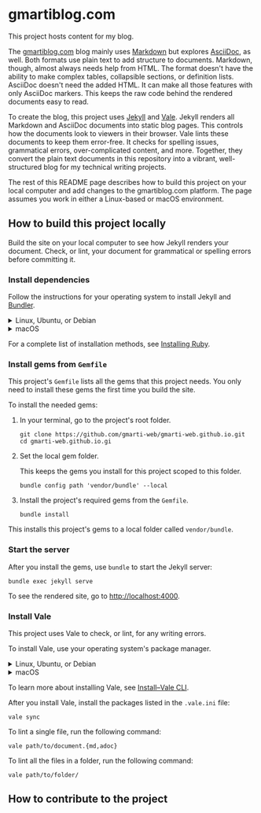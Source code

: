 # gmartiblog.com

This project hosts content for my blog.

The [gmartiblog.com](https://gmartiblog.com) blog mainly uses [Markdown](https://commonmark.org/help/) but explores [AsciiDoc](https://asciidoc.org/), as well. Both formats use plain text to add structure to documents. Markdown, though, almost always needs help from HTML. The format doesn't have the ability to make complex tables, collapsible sections, or definition lists. AsciiDoc doesn't need the added HTML. It can make all those features with only AsciiDoc markers. This keeps the raw code behind the rendered documents easy to read.

To create the blog, this project uses [Jekyll](https://jekyllrb.com/) and [Vale](https://vale.sh/). Jekyll renders all Markdown and AsciiDoc documents into static blog pages. This controls how the documents look to viewers in their browser. Vale lints these documents to keep them error-free. It checks for spelling issues, grammatical errors, over-complicated content, and more. Together, they convert the plain text documents in this repository into a vibrant, well-structured blog for my technical writing projects.

The rest of this README page describes how to build this project on your local computer and add changes to the gmartiblog.com platform. The page assumes you work in either a Linux-based or macOS environment.

## How to build this project locally

Build the site on your local computer to see how Jekyll renders your document. Check, or lint, your document for grammatical or spelling errors before committing it.

### Install dependencies

Follow the instructions for your operating system to install Jekyll and [Bundler](https://bundler.io/).

<details>
<summary>Linux, Ubuntu, or Debian</summary>

1. Install Ruby and prerequisites:

    ```console
    sudo apt-get install ruby-full build-essential zlib1g-dev
    ```

2. Add a gem installation directory for your user account to your `~/.bashrc` file.

    ```console
    echo 'export GEM_HOME="$HOME/gems"' >> ~/.bashrc
    echo 'export PATH="$PATH:$HOME/gems/bin"' >> ~/.bashrc
    source ~/.bashrc
    ```

3. Install Jekyll and Bundler.

    ```console
    gem install jekyll bundler
    ```

To learn more about installing Jekyll on Ubuntu, see [Jekyll on Ubuntu](https://jekyllrb.com/docs/installation/ubuntu/).

</details>

<details>
<summary>macOS</summary>

1. Install [HomeBrew](http://brew.sh/).

    ```console
    /bin/bash -c "$(curl -fsSL https://raw.githubusercontent.com/Homebrew/install/HEAD/install.sh)"
    ```

2. Install `chruby` and the latest Ruby version.

    ```console
    brew install chruby ruby-install
    ```

    ```console
    ruby-install ruby 3.4.1
    ```

3. Configure your shell to use `chruby`.

    ```console
    echo "source $(brew --prefix)/opt/chruby/share/chruby/chruby.sh" >> ~/.bash_profile
    echo "source $(brew --prefix)/opt/chruby/share/chruby/auto.sh" >> ~/.bash_profile
    echo "chruby ruby-3.4.1" >> ~/.bash_profile
    source ~/.bash_profile
    ```

4. Install Jekyll and Bundler

    ```console
    gem install jekyll bundler
    ```

To learn more about installing Jekyll on macOS, see [Jekyll on macOS](https://jekyllrb.com/docs/installation/macos/).

</details>

For a complete list of installation methods, see [Installing Ruby](https://www.ruby-lang.org/en/documentation/installation/).

### Install gems from `Gemfile`

This project's `Gemfile` lists all the gems that this project needs. You only need to install these gems the first time you build the site.

To install the needed gems:

1. In your terminal, go to the project's root folder.

    ```console
    git clone https://github.com/gmarti-web/gmarti-web.github.io.git
    cd gmarti-web.github.io.gi
    ```

2. Set the local gem folder.

    This keeps the gems you install for this project scoped to this folder.

    ```console
    bundle config path 'vendor/bundle' --local
    ```

3. Install the project's required gems from the `Gemfile`.

    ```console
    bundle install
    ```

This installs this project's gems to a local folder called `vendor/bundle`.

### Start the server

After you install the gems, use `bundle` to start the Jekyll server:

```console
bundle exec jekyll serve
```

To see the rendered site, go to [http://localhost:4000](http://localhost:4000).

### Install Vale

This project uses Vale to check, or lint, for any writing errors.

To install Vale, use your operating system's package manager.

<details>
<summary>Linux, Ubuntu, or Debian</summary>

1. For Linux and Debian, you must install the [Snapcraft](https://snapcraft.io/) daemon. For Ubuntu, which has the daemon pre-installed, skip to step two.

    1. For Linux, remove the `nosnap.pref` file from your native package manager's preference folder. For Debian, skip to step ii.

        ```console
        sudo mv /etc/apt/preferences.d/nosnap.pref ~/Documents/nosnap.bkp
        ```

    1. Update `apt`.

        ```console
        sudo apt update
        sudo apt upgrade -y
        ```

    1. Install `snapd`.

        ```console
        sudo apt install snapd
        ```

1. Install Vale

    ```console
    snap install vale
    ```

This installs Vale and adds it to your `$PATH` variable.

To lint AsciiDoc files, install the `asciidoc` and `asciidoctor` packages, as well.

```console
sudo apt install asciidoc asciidoctor -y
```

</details>

<details>
<summary>macOS</summary>

1. Install [HomeBrew](http://brew.sh/).

    ```console
    /bin/bash -c "$(curl -fsSL https://raw.githubusercontent.com/Homebrew/install/HEAD/install.sh)"
    ```

1. Install Vale

    ```console
    brew install vale
    ```

This installs Vale and adds it to your `$PATH` variable.

To lint AsciiDoc files, install the `asciidoc` and `asciidoctor` packages, as well.

```console
brew install asciidoc asciidoctor
```

</details>

To learn more about installing Vale, see [Install–Vale CLI](https://vale.sh/docs/install).

After you install Vale, install the packages listed in the `.vale.ini` file:

```console
vale sync
```

To lint a single file, run the following command:

```console
vale path/to/document.{md,adoc}
```

To lint all the files in a folder, run the following command:

```console
vale path/to/folder/
```

## How to contribute to the project

